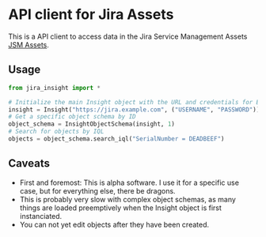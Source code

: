 # API client for Jira Assets

This is a API client to access data in the Jira Service Management Assets [JSM Assets](https://support.atlassian.com/jira-service-management-cloud/docs/manage-your-assets-and-configuration-items-with-insight/).

## Usage

```python
from jira_insight import *

# Initialize the main Insight object with the URL and credentials for Basic Auth
insight = Insight("https://jira.example.com", ("USERNAME", "PASSWORD"))
# Get a specific object schema by ID
object_schema = InsightObjectSchema(insight, 1)
# Search for objects by IQL
objects = object_schema.search_iql("SerialNumber = DEADBEEF")
```

## Caveats
* First and foremost: This is alpha software. I use it for a specific use case,
but for everything else, there be dragons.
* This is probably very slow with complex object schemas, as many things are
loaded preemptively when the Insight object is first instanciated.
* You can not yet edit objects after they have been created.
